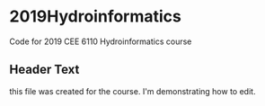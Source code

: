 # 2019Hydroinformatics
Code for 2019 CEE 6110 Hydroinformatics course


## Header Text
this file was created for the course. I'm demonstrating how to edit. 

